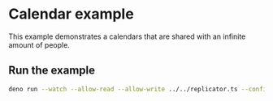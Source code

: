 # Calendar example

This example demonstrates a calendars that are shared with an infinite amount of people.

## Run the example

```bash
deno run --watch --allow-read --allow-write ../../replicator.ts --configFile replicator-db.json
```
